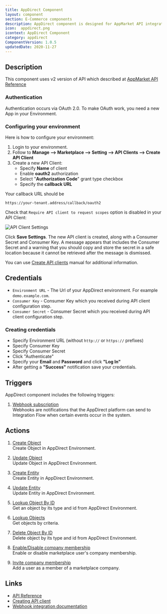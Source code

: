 ```yaml
---
title: AppDirect Component
layout: component
section: E-Commerce components
description: AppDirect component is designed for AppMarket API integration.
icon:  appdirect.png
icontext: AppDirect Component
category: appdirect
ComponentVersion: 1.0.5
updatedDate: 2020-11-27
---
```


## Description

This component uses v2 version of API which described at [AppMarket API Reference](https://help.appdirect.com/api/appmarket.html)

### Authentication

Authentication occurs via OAuth 2.0. To make OAuth work, you need a new App in your Environment.

### Configuring your environment

Here is how to configure your environment:

1.  Login to your environment.
2.  Follow to **Manage --> Marketplace -->  Setting -->  API Clients --> Create API Client**
3.  Create a new API Client:
    -   Specify **Name** of client
    -   Enable **oauth2** authorization
    -   Select "**Authorization Code**" grant type checkbox
    -   Specify the **callback URL**

Your callback URL should be

```
https://your-tenant.address/callback/oauth2
```

Check that `Require API client to request scopes` option is disabled in your API Client:

![API Client Settings](https://user-images.githubusercontent.com/22715422/78552759-be8ddf00-7810-11ea-8e60-498b2c4e6038.png)

Click **Save Settings**. The new API client is created, along with a Consumer
Secret and Consumer Key. A message appears that includes the Consumer Secret
and a warning that you should copy and store the secret in a safe location
because it cannot be retrieved after the message is dismissed.

You can use [Create API clients](https://help.appdirect.com/appmarket/Default.htm#MarketplaceManager/api-client-create.html) manual for additional information.

## Credentials

-   `Environment URL` - The Url of your AppDirect environment. For example `demo.example.com`.
-   `Consumer Key` - Consumer Key which you received during API client configuration step.
-   `Consumer Secret` - Consumer Secret which you received during API client configuration step.

### Creating credentials

-   Specify Environment URL (without `http://` or `https://` prefixes)
-   Specify Consumer Key
-   Specify Consumer Secret
-   Click "Authenticate"
-   Specify your **Email** and **Password** and click **"Log In"**
-   After getting a **"Success"** notification save your credentials.

## Triggers

AppDirect component includes the following triggers:

  1. [Webhook subscription](/components/appdirect/triggers#webhook-subscription)                                           
  Webhooks are notifications that the AppDirect platform can send to Integration
  Flow when certain events occur in the system.

## Actions

  1. [Create Object](/components/appdirect/actions#create-object)                                                           
  Create Object in AppDirect Environment.

  2. [Update Object](/components/appdirect/actions#update-object)                                                            
  Update Object in AppDirect Environment.

  3. [Create Entity](/components/appdirect/actions#create-entity)                                                            
  Create Entity in AppDirect Environment.

  4. [Update Entity](/components/appdirect/actions#update-entity)                                                            
  Update Entity in AppDirect Environment.

  5. [Lookup Object By ID](/components/appdirect/actions#lookup-object-by-id)                                                   
  Get an object by its type and id from AppDirect Environment.

  6. [Lookup Objects](/components/appdirect/actions#lookup-objects)                                                             
  Get objects by criteria.

  7. [Delete Object By ID](/components/appdirect/actions#delete-object-by-id)                                                
  Delete object by its type and id from AppDirect Environment.

  8. [Enable/Disable company membership](/components/appdirect/actions#enabledisable-company-membership)                     
  Enable or disable marketplace user's company membership.

  9. [Invite company membership](/components/appdirect/actions#invite-company-membership)                                       
  Add a user as a member of a marketplace company.

## Links

-   [API Reference](https://help.appdirect.com/api/appmarket.html)
-   [Creating API client](https://help.appdirect.com/appmarket/Default.htm#MarketplaceManager/api-client-create.html)
-   [Webhook integration documentation](https://help.appdirect.com/appmarket/Default.htm#MarketplaceManager/mm-set-integ-webhook.htm)

